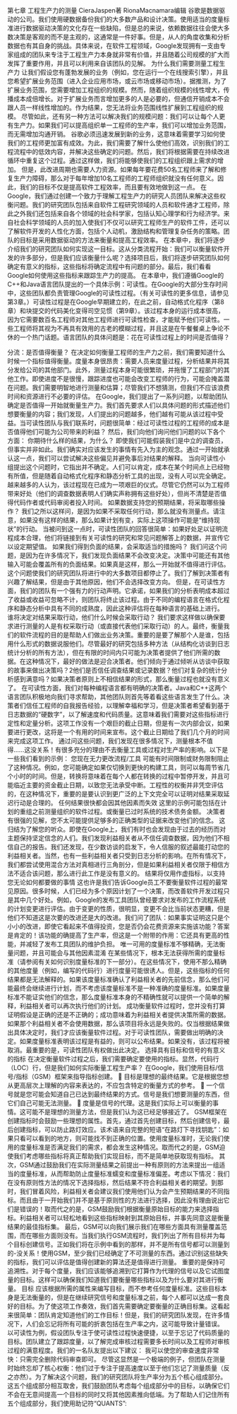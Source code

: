 第七章 工程生产力的测量
CieraJaspen著
RionaMacnamara编辑
谷歌是数据驱动的公司。我们使用硬数据备份我们的大多数产品和设计决策。使用适当的度量标准进行数据驱动决策的文化存在一些缺陷，但是总的来说，依赖数据往往会使大多数决策是客观的而不是主观的，这通常是一件好事。但是，从人的角度收集和分析数据也有其自身的挑战。具体来说，在软件工程领域，Google发现拥有一支由专家组成的团队来专注于工程生产力本身就非常有价值，并且随着公司规模的扩大而发挥了重要作用，并且可以利用来自该团队的见解。
为什么我们需要测量工程生产力
让我们假设您有蓬勃发展的业务（例如，您在运行一个在线搜索引擎），并且您希望扩展业务范围（进入企业应用市场，或云市场或移动市场）。据推测，为了扩展业务范围，您需要增加工程组织的规模。然而，随着组织规模的线性增大，传播成本成倍增长。对于扩展业务而言增加更多的人是必要的，但通信开销成本不会跟人员一样线性增加的。作为结果，您无法将业务范围线性扩展到工程组织的规模。
尽管如此，还有另一种方法可以解决我们的规模问题：我们可以让每个人更有生产力。如果我们可以提高组织单一工程师的生产率，我们可以增加业务范围，而无需增加沟通开销。
谷歌必须迅速发展到新的业务，这意味着需要学习如何使我们的工程师更加富有成效。为此，我们需要了解什么使他们高效，识别我们的工程流程中的低效内容，并解决这些确定的问题。然后，我们将根据需要在持续改进循环中重复这个过程。通过这样做，我们将能够使我们的工程组织跟上需求的增加。
但是，此改进周期也需要人力资源。如果每年要花费50名工程师来了解和修复生产力障碍，那么对于每年增加10名工程师的工程师组织就没有任何意义。因此，我们的目标不仅是提高软件工程效率，而且要有效地做到这一点。
在Google，我们通过创建一个致力于理解工程生产力的研究人员团队来解决这些权衡问题。我们的研究团队包括来自软件工程研究领域的人员和软件通才工程师，除此之外我们还包括来自各个领域的社会科学家，包括认知心理学和行为经济学。来自社会科学领域的人员的加入使我们不仅可以研究工程师生产的软件工件，还可以了解软件开发的人性化方面，包括个人动机，激励结构和管理复杂任务的策略。团队的目标是采用数据驱动的方法来衡量和提高工程效率。
在本章中，我们将逐步介绍我们的研究团队如何实现这一目标。这从分类流程开始：我们可以衡量软件开发的许多部分，但是我们应该衡量什么呢？选择项目后，我们将逐步研究团队如何确定有意义的指标，这些指标将确定流程中有问题的部分。最后，我们看看Google如何使用这些指标来跟踪生产力的提高。
在本章中，我们遵循Google的C++和Java语言团队提出的一个具体示例：可读性。在Google的大部分生存时间中，这些团队都负责管理Google的可读性过程。（有关可读性的更多信息，请参见第3章。）可读性过程是在Google早期建立的，在此之前，自动格式化程序（第8章）和块提交的代码美化变得司空见惯（第9章）。该过程本身的运行成本很高，因为它需要数百名工程师对其他工程师进行可读性检查，才能赋予他们可读性。一些工程师将其视为不再具有效用的古老的模糊过程，并且这是在午餐餐桌上争论不休的一个热门话题。语言团队的具体问题是：花在可读性过程上的时间是否值得？

分流：是否值得衡量？
在决定如何衡量工程师的生产力之前，我们需要知道什么时候一个指标值得衡量。度量本身很昂贵：需要人员来度量过程，分析结果并将其分发给公司的其他部门。此外，测量过程本身可能很繁琐，并拖慢了工程部门的其他工作。即使进度不是很慢，跟踪进度也可能会改变工程师的行为，可能会掩盖潜在问题。我们需要明智地进行测量和估算；尽管我们不想猜测，但我们不应该浪费时间和资源进行不必要的评估。
在Google，我们提出了一系列问题，以帮助团队确定是否值得一开始就衡量生产力。我们首先要求人们以具体问题的形式描述他们想要衡量的内容；我们发现，人们提出的问题越多，他们越有可能从该过程中受益。当可读性团队与我们联系时，问题很简单：经过可读性过程的工程师的成本是否值得他们可能为公司带来的利益？
然后，我们向他们询问他们问题的以下各个方面：
你期待什么样的结果，为什么？
即使我们可能假装我们是中立的调查员，但事实并非如此。我们确实对应该发生的事情有先入为主的观念。通过一开始就承认这一点，我们可以尝试解决这些偏见并避免事后对结果的解释。
当向可读性小组提出这个问题时，它指出并不确定。人们可以肯定，成本在某个时间点上已经物有所值，但是随着自动格式化程序和静态分析工具的出现，没有人可以完全确定。越来越多的人认为，该过程现在已成为一项艰巨的仪式。尽管它仍然可以为工程师带来好处（他们的调查数据表明人们确实声称拥有这些好处），但尚不清楚是否值得代码作者或代码审阅者投入时间。
如果数据支持您的预期结果，将采取哪些操作？
我们之所以这样问，是因为如果不采取任何行动，那么就没有测量点。请注意，如果没有这样的结果，那么如果计划有变，实际上这项操作可能是“维持现状”的行动。
当被问到这一点时，可读性团队的回答很简单：如果好处足以证明流程成本合理，他们将链接到有关可读性的研究和常见问题解答上的数据，并宣传它以设定期望值。
如果我们得到负面的结果，会采取适当的措施吗？
我们问这个问题，是因为在许多情况下，我们发现负面结果不会改变决定。决策中可能还有其他输入可能会覆盖所有的负面结果。如果真是这样，那么一开始就不值得进行评估。这个问题使我们的研究团队将进行中的大多数项目都停止了。我们了解到决策者有兴趣了解结果，但是由于其他原因，他们不会选择改变方向。
但是，在可读性方面，我们的团队有一个强有力的行动声明。它承诺，如果我们的分析表明成本超过了收益或收益可忽略不计，则团队将终止该过程。由于不同的编程语言在格式化程序和静态分析中具有不同的成熟度，因此这种评估将在每种语言的基础上进行。
谁将决定对结果采取行动，他们什么时候会采取行动？
我们要求这样做以确保要求进行测量的人是有权采取行动（或直接代表他们采取行动）的人。最终，衡量我们的软件流程的目的是帮助人们做出业务决策。重要的是要了解那个人是谁，包括用什么形式的数据说服他们。尽管最好的研究包括多种方法（从结构化访谈到日志统计分析的所有方法），但在有限的时间内只可能为决策者提供了他们所需的数据。在这种情况下，最好的做法是迎合决策者。他们倾向于通过倾听从访谈中获取的故事来做出决策吗？2他们是否信任调查结果或记录数据？他们对复杂的统计分析感到满意吗？如果决策者原则上不相信结果的形式，那么衡量过程也就没有意义了。
在可读性方面，我们对每种编程语言都有明确的决策者。Java和C++这两个语言团队积极地向我们寻求帮助，其他团队则首先等着看这些语言发生了什么。决策者们信任工程师的自我报告经验，以理解幸福和学习，但是决策者希望看到基于日志数据的“硬数字”，以了解速度和代码质量。这意味着我们需要对这些指标进行定性和定量分析。这项工作没有一个艰巨的截止日期，但是有一次内部会议，如果要进行更改，这将是一个有用的时间来宣布。这个截止日期给了我们几个月的时间来完成这项工作。
通过问这些问题，我们发现在很多情况下，测量根本不值得……这没关系！有很多充分的理由不去衡量工具或过程对生产率的影响。以下是一些我们看到的示例：
您现在无力更改流程/工具
可能有时间限制或财务限制阻止了这种情况。例如，您可能确定如果仅切换到更快的构建工具，则可以每周节省几个小时的时间。但是，转换将意味着在每个人都在转换的过程中暂停开发，并且可能临近主要的资金截止日期，以致您无法承受中断。工程性的权衡并非凭空评估的，在这种情况下，重要的是要认识到更广泛的上下文完全可以证明对结果采取延迟行动是合理的。
任何结果很快都会因其他因素而失效
这里的示例可能包括在计划的重组之前测量组织的软件过程。或衡量已过时系统的技术债务金额。
决策者有很强的见解，您不太可能提供足够多的正确类型的证据来改变他们的信念。
这归结为了解您的听众。即使在Google上，我们有时也会发现由于过去的经历而对主题保持坚定信念的人们。我们发现利益相关者从不信任调查数据，因为他们不相信自己的报告。我们还发现，在少数访谈的启发下，令人信服的叙述最能打动您的利益相关者。当然，也有一些利益相关者只受到日志分析的影响。在所有情况下，我们都尝试使用混合方法对真相进行三角剖分，但是如果利益相关者仅限于相信方法不适合该问题，那么进行此工作是没有意义的。
结果将仅用作虚指标，以支持您无论如何都要做的事情
这也许是我们告诉Google员工不要衡量软件过程的最常见原因。很多时候，人们已经为多个原因计划了一个决策，而改善软件开发过程只是其中几个好处。例如，Google的发布工具团队曾经要求对发布的工作流程系统的计划变更进行评估。由于变更的性质，很明显，变更不会比当前状态更糟，但是他们不知道这是次要的改进还是大的改进。我们问了团队：如果事实证明这只是个小小的改进，即使它看起来不值得投资，您是否仍会花费资源来实施该功能？答案是肯定的！该功能的确提高了生产率，但这是一个附带的作用：它还具有更高的性能，并减轻了发布工具团队的维护负担。
唯一可用的度量标准不够精确，无法衡量问题，并且可能会与其他因素混淆
在某些情况下，根本无法获得所需的度量标准（请参阅有关如何识别度量标准的下一部分）。在这些情况下，使用不那么精确的其他度量（例如，编写的代码行）进行度量可能很诱人。但是，这些指标的任何结果都是无法解释的。如果该度量标准确认了利益相关者的先前信念，那么他们可能最终会继续进行计划，而不考虑该度量标准不是一种准确的度量标准。如果度量标准不能证实他们的信念，那么度量标准本身的不精确性就可以提供一个简单的解释，利益相关者可以再次执行他们的计划。
成功衡量软件过程时，您并没有打算证明假设是正确的还是不正确的；成功意味着为利益相关者提供决策所需的数据。如果那个利益相关者不会使用数据，那么该项目将永远是失败的。仅当根据结果做出具体决定时，我们才应该衡量软件过程。对于可读性团队，需要做出明确的决定。如果度量标准表明该过程是有益的，则可以公布结果。如果没有，该过程将被取消。最重要的是，可读性团队有权做出此决定。
选择具有目标和信号的有意义的指标
在决定衡量软件过程之后，我们需要确定要使用的指标。显然，代码行（LOC）行，但是我们如何实际衡量工程生产率？
在Google，我们使用目标/信号/指标（GSM）框架来指导指标创建。
	目标是理想的最终结果。它是根据您想从更高层次上理解的内容来表达的，不应包含特定的衡量方式的参考。
	一个信号就是您可能会知道自己已达到最终结果的方式。信号是我们想要测量的东西，但它们自己可能无法测量。
	度量是信号的代理。这是我们实际上可以衡量的事情。这可能不是理想的测量方法，但是我们认为这已经足够接近了。
GSM框架在创建指标时会鼓励一些理想的属性。首先，通过首先创建目标，然后创建信号，最后创建指标，可以防止路灯效应。该术语来自完整的短语“在路灯下寻找钥匙”：如果只看可以看到的地方，则可能找不到正确的位置。使用度量标准时，无论我们使用的度量标准是否满足我们的需求，都会发生这种情况。取而代之的是，GSM迫使我们考虑哪些指标将真正帮助我们实现目标，而不是简单地获取现有指标。
其次，GSM通过鼓励我们在实际测量结果之前提出一种有原则的方法来提出一组适当的度量标准，从而帮助防止度量标准蠕变和度量标准偏差。考虑以下情况：我们在没有原则性方法的情况下选择指标，然后结果不符合利益相关者的期望。到那时，我们冒着风险，利益相关者会建议我们使用他们认为会产生预期结果的不同指标。而且由于一开始我们并不是基于原则性的方法进行选择，因此没有理由说出它们是错误的！取而代之的是，GSM鼓励我们根据衡量原始目标的能力来选择指标。利益相关者可以轻松地看到这些指标映射到其原始目标，并事先同意这是衡量结果的最佳指标集。
最后，GSM可以向我们展示我们在哪些方面具有测量覆盖范围，而在哪些方面则没有。当我们执行GSM流程时，我们列出了所有目标并为每个目标创建信号。正如我们将在示例中看到的那样，并不是所有信号都可以测量到的-没关系！使用GSM，至少我们已经确定了不可测量的东西。通过识别这些缺失的指标，我们可以评估是值得创建新的算法还是值得进行测量。
重要的是保持可追溯性。对于每个度量，我们应该能够追溯到它打算作为代理的信号以及它试图度量的目标。这样可以确保我们知道我们要衡量哪些指标以及为什么要对其进行衡量。
目标
应该根据所需的属性来编写目标，而不参考任何度量标准。这些目标本身是无法衡量的，但是在继续研究信号和度量标准之前，每个人都可以达成一套良好的目标。为了使这项工作奏效，我们首先需要确定要衡量的正确目标集。这看起来很简单：团队肯定知道他们的工作目标！但是，我们的研究团队发现，在许多情况下，人们会忘记将所有可能的折衷包括在生产率之内，这可能导致计量错误。
以可读性为例，假设团队专注于使可读性过程快速便捷，以至于忘记了代码质量的目标。团队建立了跟踪度量，以了解完成审核过程需要多长时间以及工程师对审核过程的满意程度。我们的一名队友提出以下建议：
我可以使您的审查速度非常快：只需完全删除代码审查即可。
尽管这显然是一个极端的例子，但团队在测量时始终忘却了核心权衡：他们过于专注于提高速度以至于他们忘记了测量质量（反之亦然）。为了解决这个问题，我们的研究团队将生产率分为五个核心组成部分。这五个组成部分相互取舍，我们鼓励团队考虑每个组成部分中的目标，以确保它们不会在无意间提高一个目标的同时又将其他因素推向低端。为了帮助人们记住所有五个组成部分，我们使用助记符“QUANTS”:

